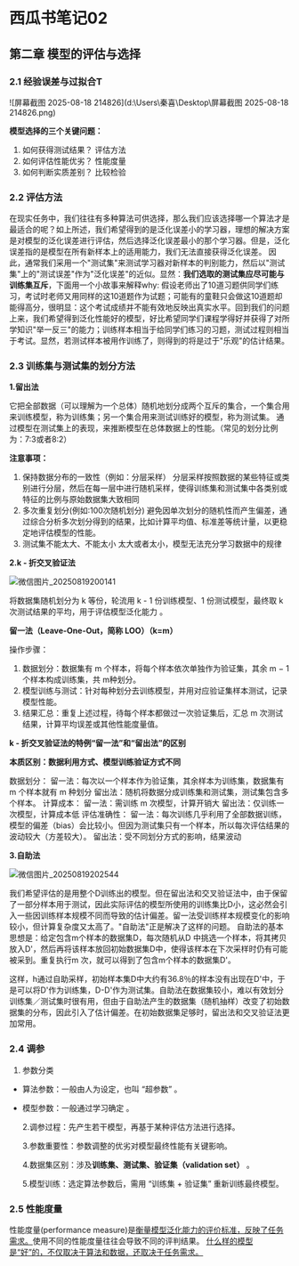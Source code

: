 # 西瓜书笔记02

## 第二章 模型的评估与选择

### 2.1 经验误差与过拟合T

![屏幕截图 2025-08-18 214826](d:\Users\秦喜\Desktop\屏幕截图 2025-08-18 214826.png)

**模型选择的三个关键问题：**

1. 如何获得测试结果？         评估方法
2. 如何评估性能优劣？         性能度量
3. 如何判断实质差别？         比较检验

### 2.2 评估方法

在现实任务中，我们往往有多种算法可供选择，那么我们应该选择哪一个算法才是最适合的呢？如上所述，我们希望得到的是泛化误差小的学习器，理想的解决方案是对模型的泛化误差进行评估，然后选择泛化误差最小的那个学习器。但是，泛化误差指的是模型在所有新样本上的适用能力，我们无法直接获得泛化误差。
因此，通常我们采用一个"测试集"来测试学习器对新样本的判别能力，然后以"测试集"上的"测试误差"作为"泛化误差"的近似。显然：**我们选取的测试集应尽可能与训练集互斥**，下面用一个小故事来解释why:
假设老师出了10道习题供同学们练习，考试时老师又用同样的这10道题作为试题；可能有的童鞋只会做这10道题却能得高分，很明显：这个考试成绩并不能有效地反映出真实水平。回到我们的问题上来，我们希望得到泛化性能好的模型，好比希望同学们课程学得好并获得了对所学知识"举一反三"的能力；训练样本相当于给同学们练习的习题，测试过程则相当于考试。显然，若测试样本被用作训练了，则得到的将是过于"乐观"的估计结果。

### 2.3 训练集与测试集的划分方法

**1.留出法**

它把全部数据（可以理解为一个总体）随机地划分成两个互斥的集合，一个集合用来训练模型，称为训练集；另一个集合用来测试训练好的模型，称为测试集。
通过模型在测试集上的表现，来推断模型在总体数据上的性能。（常见的划分比例为：7:3或者8:2）

**注意事项：**

1. 保持数据分布的一致性（例如：分层采样）    分层采样按照数据的某些特征或类别进行分层，然后在每一层中进行随机采样，使得训练集和测试集中各类别或特征的比例与原始数据集大致相同
2. 多次重复划分(例如:100次随机划分)    避免因单次划分的随机性而产生偏差，通过综合分析多次划分得到的结果，比如计算平均值、标准差等统计量，以更稳定地评估模型的性能。 
3. 测试集不能太大、不能太小    太大或者太小，模型无法充分学习数据中的规律

**2.k - 折交叉验证法**

![微信图片_20250819200141](d:\Users\秦喜\Desktop\微信图片_20250819200141.jpg)

将数据集随机划分为 k 等份，轮流用 k - 1 份训练模型、1 份测试模型，最终取 k 次测试结果的平均，用于评估模型泛化能力 。

**留一法（Leave-One-Out，简称 LOO）（k=m）**

操作步骤：

1. 数据划分：数据集有 m 个样本，将每个样本依次单独作为验证集，其余 m − 1 个样本构成训练集，共 m种划分。
2. 模型训练与测试：针对每种划分去训练模型，并用对应验证集样本测试，记录模型性能。
3. 结果汇总：重复上述过程，待每个样本都做过一次验证集后，汇总 m 次测试结果，计算平均误差或其他性能度量值。

**k - 折交叉验证法的特例“留一法”和“留出法”的区别**

**本质区别：数据利用方式、模型训练验证方式不同**

数据划分：
     留一法：每次以一个样本作为验证集，其余样本为训练集，数据集有 m 个样本就有 m 种划分
     留出法：随机将数据分成训练集和测试集，测试集包含多个样本。
计算成本：
    留一法：需训练 m 次模型，计算开销大
    留出法：仅训练一次模型，计算成本低 
评估准确性：
     留一法：每次训练几乎利用了全部数据训练，模型的偏差（bias）会比较小。但因为测试集只有一个样本，所以每次评估结果的波动较大（方差较大）。
     留出法：受不同划分方式的影响，结果波动 

**3.自助法**

![微信图片_20250819202544](d:\Users\秦喜\Desktop\微信图片_20250819202544.jpg)

我们希望评估的是用整个D训练出的模型。但在留出法和交叉验证法中，由于保留了一部分样本用于测试，因此实际评估的模型所使用的训练集比D小，这必然会引入一些因训练样本规模不同而导致的估计偏差。留一法受训练样本规模变化的影响较小，但计算复杂度又太高了。"自助法"正是解决了这样的问题。
自助法的基本思想是：给定包含m个样本的数据集D，每次随机从D 中挑选一个样本，将其拷贝放入D'，然后再将该样本放回初始数据集D中，使得该样本在下次采样时仍有可能被采到。重复执行m 次，就可以得到了包含m个样本的数据集D'。

这样，h通过自助采样，初始样本集D中大约有36.8％的样本没有出现在D'中，于是可以将D'作为训练集，D-D'作为测试集。自助法在数据集较小，难以有效划分训练集／测试集时很有用，但由于自助法产生的数据集（随机抽样）改变了初始数据集的分布，因此引入了估计偏差。在初始数据集足够时，留出法和交叉验证法更加常用。

###  2.4 调参

1. 参数分类

- 算法参数：一般由人为设定，也叫 “超参数” 。

- 模型参数：一般通过学习确定 。

  2.调参过程：先产生若干模型，再基于某种评估方法进行选择。

  3.参数重要性：参数调整的优劣对模型最终性能有关键影响。

  4.数据集区别：涉及**训练集、测试集、验证集（validation set）** 。

  5.模型训练：选定算法参数后，需用 “训练集 + 验证集” 重新训练最终模型。

### 2.5 性能度量

 性能度量(performance measure)是<u>衡量模型泛化能力的评价标准，反映了任务需求。</u>使用不同的性能度量往往会导致不同的评判结果。
<u>什么样的模型是“好”的，不仅取决于算法和数据，还取决于任务需求。</u>

### 